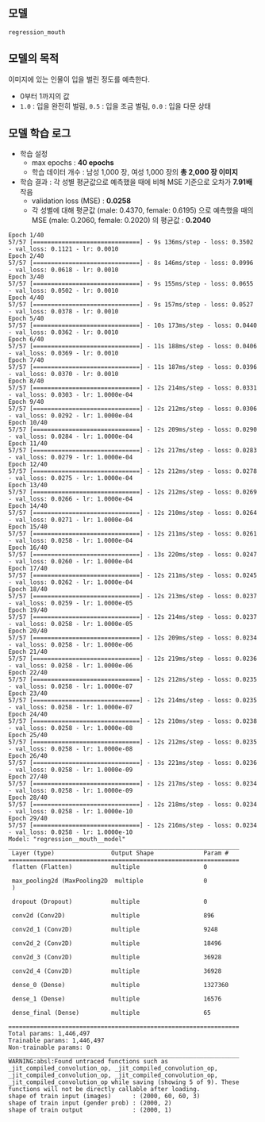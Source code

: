 ## 모델
```regression_mouth```

## 모델의 목적
이미지에 있는 인물이 입을 벌린 정도를 예측한다.
* 0부터 1까지의 값
* ```1.0``` : 입을 완전히 벌림, ```0.5``` : 입을 조금 벌림, ```0.0``` : 입을 다문 상태

## 모델 학습 로그
* 학습 설정
  * max epochs : **40 epochs**
  * 학습 데이터 개수 : 남성 1,000 장, 여성 1,000 장의 **총 2,000 장 이미지**
* 학습 결과 : 각 성별 평균값으로 예측했을 때에 비해 MSE 기준으로 오차가 **7.91배** 작음
  * validation loss (MSE) : **0.0258**
  * 각 성별에 대해 평균값 (male: 0.4370, female: 0.6195) 으로 예측했을 때의 MSE (male: 0.2060, female: 0.2020) 의 평균값 : **0.2040** 

```
Epoch 1/40
57/57 [==============================] - 9s 136ms/step - loss: 0.3502 - val_loss: 0.1121 - lr: 0.0010
Epoch 2/40
57/57 [==============================] - 8s 146ms/step - loss: 0.0996 - val_loss: 0.0618 - lr: 0.0010
Epoch 3/40
57/57 [==============================] - 9s 155ms/step - loss: 0.0655 - val_loss: 0.0502 - lr: 0.0010
Epoch 4/40
57/57 [==============================] - 9s 157ms/step - loss: 0.0527 - val_loss: 0.0378 - lr: 0.0010
Epoch 5/40
57/57 [==============================] - 10s 173ms/step - loss: 0.0440 - val_loss: 0.0362 - lr: 0.0010
Epoch 6/40
57/57 [==============================] - 11s 188ms/step - loss: 0.0406 - val_loss: 0.0369 - lr: 0.0010
Epoch 7/40
57/57 [==============================] - 11s 187ms/step - loss: 0.0396 - val_loss: 0.0370 - lr: 0.0010
Epoch 8/40
57/57 [==============================] - 12s 214ms/step - loss: 0.0331 - val_loss: 0.0303 - lr: 1.0000e-04
Epoch 9/40
57/57 [==============================] - 12s 212ms/step - loss: 0.0306 - val_loss: 0.0292 - lr: 1.0000e-04
Epoch 10/40
57/57 [==============================] - 12s 209ms/step - loss: 0.0290 - val_loss: 0.0284 - lr: 1.0000e-04
Epoch 11/40
57/57 [==============================] - 12s 217ms/step - loss: 0.0283 - val_loss: 0.0279 - lr: 1.0000e-04
Epoch 12/40
57/57 [==============================] - 12s 212ms/step - loss: 0.0278 - val_loss: 0.0275 - lr: 1.0000e-04
Epoch 13/40
57/57 [==============================] - 12s 212ms/step - loss: 0.0269 - val_loss: 0.0266 - lr: 1.0000e-04
Epoch 14/40
57/57 [==============================] - 12s 210ms/step - loss: 0.0264 - val_loss: 0.0271 - lr: 1.0000e-04
Epoch 15/40
57/57 [==============================] - 12s 211ms/step - loss: 0.0261 - val_loss: 0.0258 - lr: 1.0000e-04
Epoch 16/40
57/57 [==============================] - 13s 220ms/step - loss: 0.0247 - val_loss: 0.0260 - lr: 1.0000e-04
Epoch 17/40
57/57 [==============================] - 12s 211ms/step - loss: 0.0245 - val_loss: 0.0262 - lr: 1.0000e-04
Epoch 18/40
57/57 [==============================] - 12s 213ms/step - loss: 0.0237 - val_loss: 0.0259 - lr: 1.0000e-05
Epoch 19/40
57/57 [==============================] - 12s 214ms/step - loss: 0.0237 - val_loss: 0.0258 - lr: 1.0000e-05
Epoch 20/40
57/57 [==============================] - 12s 209ms/step - loss: 0.0234 - val_loss: 0.0258 - lr: 1.0000e-06
Epoch 21/40
57/57 [==============================] - 12s 219ms/step - loss: 0.0236 - val_loss: 0.0258 - lr: 1.0000e-06
Epoch 22/40
57/57 [==============================] - 12s 212ms/step - loss: 0.0235 - val_loss: 0.0258 - lr: 1.0000e-07
Epoch 23/40
57/57 [==============================] - 12s 214ms/step - loss: 0.0235 - val_loss: 0.0258 - lr: 1.0000e-07
Epoch 24/40
57/57 [==============================] - 12s 210ms/step - loss: 0.0238 - val_loss: 0.0258 - lr: 1.0000e-08
Epoch 25/40
57/57 [==============================] - 12s 212ms/step - loss: 0.0235 - val_loss: 0.0258 - lr: 1.0000e-08
Epoch 26/40
57/57 [==============================] - 13s 221ms/step - loss: 0.0236 - val_loss: 0.0258 - lr: 1.0000e-09
Epoch 27/40
57/57 [==============================] - 12s 217ms/step - loss: 0.0234 - val_loss: 0.0258 - lr: 1.0000e-09
Epoch 28/40
57/57 [==============================] - 12s 218ms/step - loss: 0.0234 - val_loss: 0.0258 - lr: 1.0000e-10
Epoch 29/40
57/57 [==============================] - 12s 216ms/step - loss: 0.0234 - val_loss: 0.0258 - lr: 1.0000e-10
Model: "regression__mouth__model"
_________________________________________________________________
 Layer (type)                Output Shape              Param #
=================================================================
 flatten (Flatten)           multiple                  0

 max_pooling2d (MaxPooling2D  multiple                 0
 )

 dropout (Dropout)           multiple                  0

 conv2d (Conv2D)             multiple                  896

 conv2d_1 (Conv2D)           multiple                  9248

 conv2d_2 (Conv2D)           multiple                  18496

 conv2d_3 (Conv2D)           multiple                  36928

 conv2d_4 (Conv2D)           multiple                  36928

 dense_0 (Dense)             multiple                  1327360

 dense_1 (Dense)             multiple                  16576

 dense_final (Dense)         multiple                  65

=================================================================
Total params: 1,446,497
Trainable params: 1,446,497
Non-trainable params: 0
_________________________________________________________________
WARNING:absl:Found untraced functions such as _jit_compiled_convolution_op, _jit_compiled_convolution_op, _jit_compiled_convolution_op, _jit_compiled_convolution_op, _jit_compiled_convolution_op while saving (showing 5 of 9). These functions will not be directly callable after loading.
shape of train input (images)      : (2000, 60, 60, 3)
shape of train input (gender prob) : (2000, 2)
shape of train output              : (2000, 1)
```